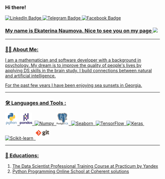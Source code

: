 ### Hi there!
<div id="badges">
  <a href="https://www.linkedin.com/in/naumova-kotya/">
    <img src="https://img.shields.io/badge/LinkedIn-blue?style=for-the-badge&logo=linkedin&logoColor=white" alt="LinkedIn Badge"/>
  <a href="https://t.me/Naumova_E">
    <img src="https://img.shields.io/badge/Telegram-229ED9?style=for-the-badge&logo=telegram&logoColor=white" alt="Telegram Badge"/>
    <a href="https://www.facebook.com/profile.php?id=100022394204077">
    <img src="https://img.shields.io/badge/Facebook-blue?style=for-the-badge&logo=Facebook&logoColor=white" alt="Facebook Badge"/>
</div>
    <h3>
  My name is Ekaterina Naumova.
  Nice to see you on my page
  <img src="https://media.giphy.com/media/hvRJCLFzcasrR4ia7z/giphy.gif" width="30px"/>
</h3>
    
---
### :woman_technologist: About Me: 

I am a mathematician and software developer with a background in psychology. My dream is to improve the quality of people's lives by applying DS skills in the brain study. I build connections between natural and artificial intelligence.

For the past few years I have been enjoying sea sunsets in Georgia.

---

### :hammer_and_wrench: Languages and Tools :
<div>
  <img src="https://github.com/devicons/devicon/blob/master/icons/python/python-original-wordmark.svg" title="Python" alt="Python" width="40" height="40"/>&nbsp;
  <img src="https://github.com/devicons/devicon/blob/master/icons/pandas/pandas-original-wordmark.svg" title="Pandas" alt="Pandas" width="40" height="40"/>&nbsp;
  <img src="https://miro.medium.com/v2/resize:fit:1400/format:webp/1*vPezx00A1u0WAfS8e8wBXQ.png" title="Numpy" alt="Numpy" width="40" height="40"/>&nbsp;
  <img src="https://github.com/devicons/devicon/blob/master/icons/postgresql/postgresql-original-wordmark.svg" title="PostgreSQL"  alt="PostgreSQL" width="40" height="40"/>&nbsp;
  <img src="https://seaborn.pydata.org/_images/logo-tall-lightbg.svg" title="Seaborn" alt="Seaborn" width="40" height="40"/>&nbsp;
  <img src="https://upload.wikimedia.org/wikipedia/commons/thumb/a/ab/TensorFlow_logo.svg/1200px-TensorFlow_logo.svg.png" title="TensorFlow" alt="TensorFlow" width="70" height="45"/>&nbsp;
  <img src="https://static.javatpoint.com/tutorial/keras/images/keras.png" title="Keras" alt="Keras" width="40" height="40"/>&nbsp;
  <img src="https://upload.wikimedia.org/wikipedia/commons/thumb/0/05/Scikit_learn_logo_small.svg/2560px-Scikit_learn_logo_small.svg.png" title="Scikit-learn" alt="Scikit-learn" width="75" height="40"/>&nbsp;
  <img src="https://github.com/devicons/devicon/blob/master/icons/git/git-original-wordmark.svg" title="Git" **alt="Git" width="45" height="45"/>
</div>


---
### 📖 Educations:
1) [The Data Scientist Professional Training Course at Practicum by Yandex](https://github.com/naumovakotya/Yandex_practicum_DS_projects/blob/main/Naumova%20Ekaterina_20232%D0%A6%D0%9F%D0%94%D0%A100035.pdf)
2) [Python Programming Online School at Coherent solutions](https://github.com/naumovakotya/Python_Programming_School/blob/main/Naumova_Ekaterina_Coherent_solutions.pdf)
